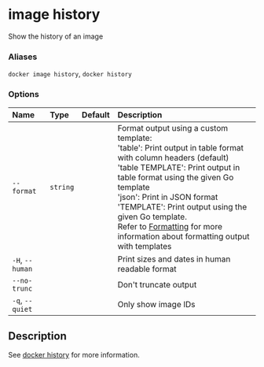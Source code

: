 # image history

<!---MARKER_GEN_START-->
Show the history of an image

### Aliases

`docker image history`, `docker history`

### Options

| Name            | Type     | Default | Description                                                                                                                                                                                                                                                                                                                                                                                                                          |
|:----------------|:---------|:--------|:-------------------------------------------------------------------------------------------------------------------------------------------------------------------------------------------------------------------------------------------------------------------------------------------------------------------------------------------------------------------------------------------------------------------------------------|
| `--format`      | `string` |         | Format output using a custom template:<br>'table':            Print output in table format with column headers (default)<br>'table TEMPLATE':   Print output in table format using the given Go template<br>'json':             Print in JSON format<br>'TEMPLATE':         Print output using the given Go template.<br>Refer to [Formatting](https://docs.docker.com/go/formatting/) for more information about formatting output with templates |
| `-H`, `--human` |          |         | Print sizes and dates in human readable format                                                                                                                                                                                                                                                                                                                                                                                       |
| `--no-trunc`    |          |         | Don't truncate output                                                                                                                                                                                                                                                                                                                                                                                                                |
| `-q`, `--quiet` |          |         | Only show image IDs                                                                                                                                                                                                                                                                                                                                                                                                                  |


<!---MARKER_GEN_END-->

## Description

See [docker history](history.md) for more information.
